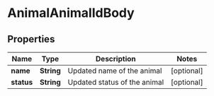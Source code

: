 # AnimalAnimalIdBody

## Properties
Name | Type | Description | Notes
------------ | ------------- | ------------- | -------------
**name** | **String** | Updated name of the animal |  [optional]
**status** | **String** | Updated status of the animal |  [optional]
